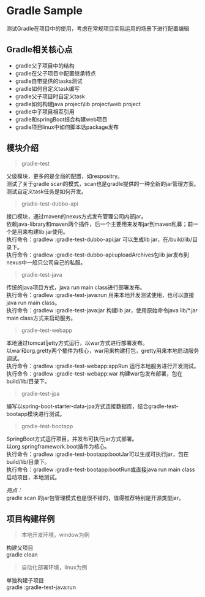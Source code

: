 # Gradle Sample
测试Gradle在项目中的使用，考虑在常规项目实际运用的场景下进行配置编辑

## Gradle相关核心点

- gradle父子项目中的结构
- gradle在父子项目中配置继承特点
- gradle自带提供的tasks测试
- gradle如何自定义task编写
- gradle父子项目时自定义task
- gradle如何构建java project\lib project\web project
- gradle中子项目相互引用
- gradle和springBoot结合构建web项目
- gradle项目linux中如何脚本话package发布

## 模块介绍

> gradle-test

父级模块，更多的是全局的配置，如respositry。  
测试了关于gradle scan的模式，scan也是gradle提供的一种全新的jar管理方案。    
测试自定义task任务是如何开发。  

> gradle-test-dubbo-api

接口模块，通过maven的nexus方式发布管理公司内部jar。   
依赖java-library和maven两个插件，后一个主要用来发布jar到maven私募；前一个是用来构建lib jar使用。   
执行命令：gradlew :gradle-test-dubbo-api:jar 可以生成lib jar，在/build/lib/目录下。   
执行命令：gradlew :gradle-test-dubbo-api:uploadArchives包lib jar发布到nexus中一般只公司自己的私服。  

> gradle-test-java

传统的java项目方式，java run main class进行部署发布。   
执行命令：gradlew :gradle-test-java:run 用来本地开发测试使用，也可以直接java run main class。   
执行命令：gradlew :gradle-test-java:jar 构建lib jar，使用原始命令java lib/*.jar main class方式来启动服务。 

> gradle-test-webapp

本地通过tomcat|jetty方式运行，以war方式进行部署发布。  
以war和org.gretty两个插件为核心，war用来构建打包，gretty用来本地启动服务调试。  
执行命令：gradlew :gradle-test-webapp:appRun 运行本地服务进行开发测试。  
执行命令：gradlew :gradle-test-webapp:war 构建war包发布部署，包在build/lib/目录下。  

> gradle-test-jpa

编写以spring-boot-starter-data-jpa方式连接数据库，结合gradle-test-bootapp模块进行测试。  

> gradle-test-bootapp

SpringBoot方式运行项目，并发布可执行jar方式部署。  
以org.springframework.boot插件为核心。  
执行命令：gradlew :gradle-test-bootapp:bootJar可以生成可执行jar，包在build/lib/目录下。   
执行命令：gradlew :gradle-test-bootapp:bootRun或直接java run main class启动项目，本地测试。   

*亮点：*   
gradle scan 的jar包管理模式也是很不错的，值得推荐特别是开源类型jar。

## 项目构建样例

> 本地开发环境，window为例

构建父项目  
gradle clean

> 自动化部署环境，linux为例

单独构建子项目  
gradle :gradle-test-java:run